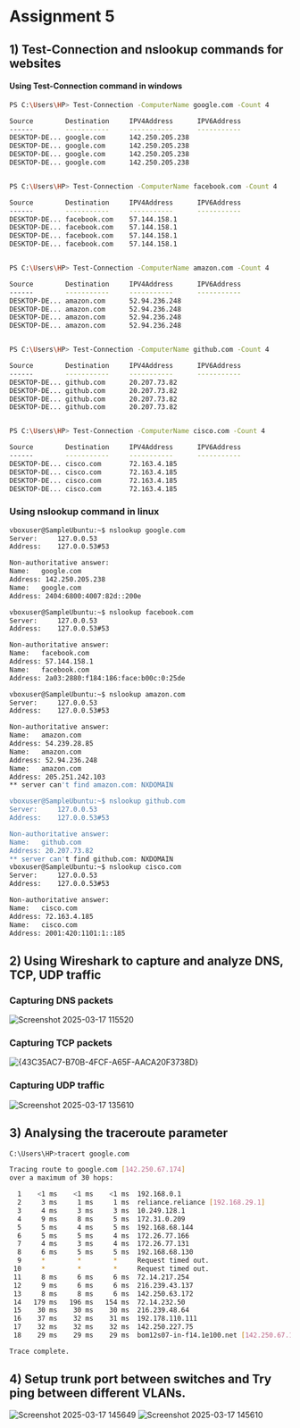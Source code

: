 # Assignment 5

## 1) Test-Connection and nslookup commands for websites
#### Using Test-Connection command in windows
```bash
PS C:\Users\HP> Test-Connection -ComputerName google.com -Count 4

Source        Destination     IPV4Address      IPV6Address                              Bytes    Time(ms)
------        -----------     -----------      -----------                              -----    --------
DESKTOP-DE... google.com      142.250.205.238                                           32       170
DESKTOP-DE... google.com      142.250.205.238                                           32       23
DESKTOP-DE... google.com      142.250.205.238                                           32       20
DESKTOP-DE... google.com      142.250.205.238                                           32       22


PS C:\Users\HP> Test-Connection -ComputerName facebook.com -Count 4

Source        Destination     IPV4Address      IPV6Address                              Bytes    Time(ms)
------        -----------     -----------      -----------                              -----    --------
DESKTOP-DE... facebook.com    57.144.158.1                                              32       12
DESKTOP-DE... facebook.com    57.144.158.1                                              32       12
DESKTOP-DE... facebook.com    57.144.158.1                                              32       15
DESKTOP-DE... facebook.com    57.144.158.1                                              32       14


PS C:\Users\HP> Test-Connection -ComputerName amazon.com -Count 4

Source        Destination     IPV4Address      IPV6Address                              Bytes    Time(ms)
------        -----------     -----------      -----------                              -----    --------
DESKTOP-DE... amazon.com      52.94.236.248                                             32       306
DESKTOP-DE... amazon.com      52.94.236.248                                             32       380
DESKTOP-DE... amazon.com      52.94.236.248                                             32       413
DESKTOP-DE... amazon.com      52.94.236.248                                             32       306


PS C:\Users\HP> Test-Connection -ComputerName github.com -Count 4

Source        Destination     IPV4Address      IPV6Address                              Bytes    Time(ms)
------        -----------     -----------      -----------                              -----    --------
DESKTOP-DE... github.com      20.207.73.82                                              32       32
DESKTOP-DE... github.com      20.207.73.82                                              32       33
DESKTOP-DE... github.com      20.207.73.82                                              32       31
DESKTOP-DE... github.com      20.207.73.82                                              32       44


PS C:\Users\HP> Test-Connection -ComputerName cisco.com -Count 4

Source        Destination     IPV4Address      IPV6Address                              Bytes    Time(ms)
------        -----------     -----------      -----------                              -----    --------
DESKTOP-DE... cisco.com       72.163.4.185                                              32       341
DESKTOP-DE... cisco.com       72.163.4.185                                              32       309
DESKTOP-DE... cisco.com       72.163.4.185                                              32       322
DESKTOP-DE... cisco.com       72.163.4.185                                              32       347
```

### Using nslookup command in linux
```bash
vboxuser@SampleUbuntu:~$ nslookup google.com
Server:		127.0.0.53
Address:	127.0.0.53#53

Non-authoritative answer:
Name:	google.com
Address: 142.250.205.238
Name:	google.com
Address: 2404:6800:4007:82d::200e

vboxuser@SampleUbuntu:~$ nslookup facebook.com
Server:		127.0.0.53
Address:	127.0.0.53#53

Non-authoritative answer:
Name:	facebook.com
Address: 57.144.158.1
Name:	facebook.com
Address: 2a03:2880:f184:186:face:b00c:0:25de

vboxuser@SampleUbuntu:~$ nslookup amazon.com
Server:		127.0.0.53
Address:	127.0.0.53#53

Non-authoritative answer:
Name:	amazon.com
Address: 54.239.28.85
Name:	amazon.com
Address: 52.94.236.248
Name:	amazon.com
Address: 205.251.242.103
** server can't find amazon.com: NXDOMAIN

vboxuser@SampleUbuntu:~$ nslookup github.com
Server:		127.0.0.53
Address:	127.0.0.53#53

Non-authoritative answer:
Name:	github.com
Address: 20.207.73.82
** server can't find github.com: NXDOMAIN
vboxuser@SampleUbuntu:~$ nslookup cisco.com
Server:		127.0.0.53
Address:	127.0.0.53#53

Non-authoritative answer:
Name:	cisco.com
Address: 72.163.4.185
Name:	cisco.com
Address: 2001:420:1101:1::185
```
## 2) Using Wireshark to capture and analyze DNS, TCP, UDP traffic
### Capturing DNS packets
![Screenshot 2025-03-17 115520](https://github.com/user-attachments/assets/b0808096-33c1-4ebd-88e8-6f13bc806d76)

### Capturing TCP packets
![{43C35AC7-B70B-4FCF-A65F-AACA20F3738D}](https://github.com/user-attachments/assets/c1b4d65c-5efd-4991-95e0-5dcfebd38ed8)

### Capturing UDP traffic
![Screenshot 2025-03-17 135610](https://github.com/user-attachments/assets/d957e8c5-ba40-47ff-8bbd-91ab37611cbc)

## 3) Analysing the traceroute parameter
```bash
C:\Users\HP>tracert google.com

Tracing route to google.com [142.250.67.174]
over a maximum of 30 hops:

  1    <1 ms    <1 ms    <1 ms  192.168.0.1
  2     3 ms     1 ms     1 ms  reliance.reliance [192.168.29.1]
  3     4 ms     3 ms     3 ms  10.249.128.1
  4     9 ms     8 ms     5 ms  172.31.0.209
  5     5 ms     4 ms     5 ms  192.168.68.144
  6     5 ms     5 ms     4 ms  172.26.77.166
  7     4 ms     3 ms     4 ms  172.26.77.131
  8     6 ms     5 ms     5 ms  192.168.68.130
  9     *        *        *     Request timed out.
 10     *        *        *     Request timed out.
 11     8 ms     6 ms     6 ms  72.14.217.254
 12     9 ms     6 ms     6 ms  216.239.43.137
 13     8 ms     8 ms     6 ms  142.250.63.172
 14   179 ms   196 ms   154 ms  72.14.232.50
 15    30 ms    30 ms    30 ms  216.239.48.64
 16    37 ms    32 ms    31 ms  192.178.110.111
 17    32 ms    32 ms    32 ms  142.250.227.75
 18    29 ms    29 ms    29 ms  bom12s07-in-f14.1e100.net [142.250.67.174]

Trace complete.
```

## 4) Setup trunk port between switches and Try ping between different VLANs.
![Screenshot 2025-03-17 145649](https://github.com/user-attachments/assets/91b0ea18-0a96-4e8b-8124-8559e89e4eda)
![Screenshot 2025-03-17 145610](https://github.com/user-attachments/assets/425302c6-49a0-4464-8335-a7a71f2e3175)



